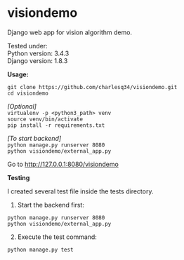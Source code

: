 # visiondemo
Django web app for vision algorithm demo.

Tested under: <br/>
Python version: 3.4.3 <br/>
Django version: 1.8.3


**Usage:**

`git clone https://github.com/charlesq34/visiondemo.git` <br/>
`cd visiondemo` <br/>

*[Optional]* <br/>
`virtualenv -p <python3_path> venv` <br/>
`source venv/bin/activate` <br/>
`pip install -r requirements.txt` <br/>

*[To start backend]* <br/>
`python manage.py runserver 8080` <br/>
`python visiondemo/external_app.py` <br/>

Go to http://127.0.0.1:8080/visiondemo

**Testing**

I created several test file inside the tests directory.

1. Start the backend first:

`python manage.py runserver 8080` <br/>
`python visiondemo/external_app.py` <br/>

2. Execute the test command:

`python manage.py test` <br/>


